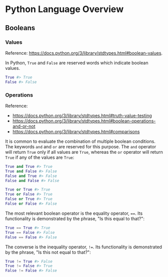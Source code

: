 # Python Language Overview

## Booleans

### Values

Reference: https://docs.python.org/3/library/stdtypes.html#boolean-values.

In Python, `True` and `False` are reserved words which indicate boolean values.

```python
True #> True
False #> False
```

### Operations

Reference:

  + https://docs.python.org/3/library/stdtypes.html#truth-value-testing
  + https://docs.python.org/3/library/stdtypes.html#boolean-operations-and-or-not
  + https://docs.python.org/3/library/stdtypes.html#comparisons

It is common to evaluate the combination of multiple boolean conditions. The keywords `and` and `or` are reserved for this purpose. The `and` operator will return `True` only if all values are `True`, whereas the `or` operator will return `True` if any of the values are `True`:

```python
True and True #> True
True and False #> False
False and True #> False
False and False #> False

True or True #> True
True or False #> True
False or True #> True
False or False #> False
```

The most relevant boolean operator is the equality operator, `==`. Its functionality is demonstrated by the phrase, "Is this equal to that?":

```python
True == True #> True
True == False #> False
False == False #> False
```

The converse is the inequality operator, `!=`. Its functionality is demonstrated by the phrase, "Is this not equal to that?":

```python
True != True #> False
True != False #> True
False != False #> False
```
